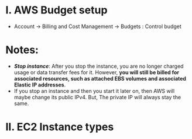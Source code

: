 # I. AWS Budget setup
- Account -> Billing and Cost Management -> Budgets : Control budget 

# Notes:
- ***Stop instance***:  After you stop the instance, you are no longer charged usage or data transfer fees for it. However, **you will still be billed for associated resources, such as attached EBS volumes and associated Elastic IP addresses**.
- If you stop an instance and then you start it later on, then AWS will maybe change its public IPv4. But, The private IP will always stay the same.

# II. EC2 Instance types
